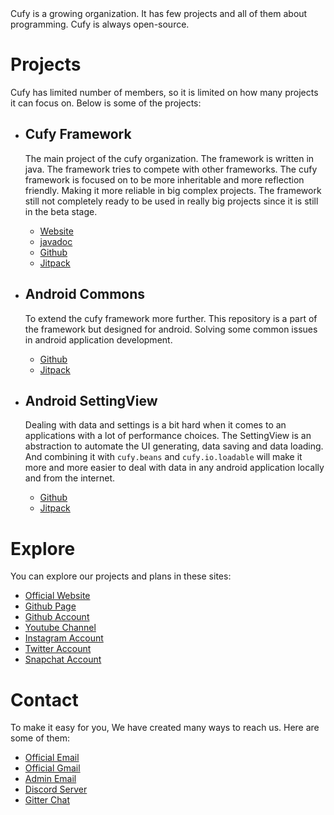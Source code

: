 <html lang="en">
    <head>
        <title>Cufy</title>
        <script>
            window.onload = function() {
              let link = top.document.createElement("link");
              link.type = "image/*";
              link.rel = "icon";
              link.href = "cufy.png";
              top.document.getElementsByTagName("head")[0].appendChild(link);
            };
        </script>
    </head>
</html> 
Cufy is a growing organization. It has few projects and all of them
about programming. Cufy is always open-source.

# Projects
Cufy has limited number of members, so it is limited on how many projects
it can focus on. Below is some of the projects:

-   ## Cufy Framework
    The main project of the cufy organization. The framework is written in java.
    The framework tries to compete with other frameworks. The cufy framework is
    focused on to be more inheritable and more reflection friendly. Making it 
    more reliable in big complex projects. The framework still not completely
    ready to be used in really big projects since it is still in the beta stage. 
    -   [Website](https://framework.cufy.org)
    -   [javadoc](https://framework.cufy.org/docs)
    -   [Github](https://github.com/cufyorg/framework)
    -   [Jitpack](https://jitpack.io/#org.cufy/framework)

-   ## Android Commons
    To extend the cufy framework more further. This repository is a part of the
    framework but designed for android. Solving some common issues in android
    application development.
    -   [Github](https://github.com/cufyorg/android-commons)
    -   [Jitpack](https://jitpack.io/#org.cufy/android-commons)

-   ## Android SettingView
    Dealing with data and settings is a bit hard when it comes to an applications
    with a lot of performance choices. The SettingView is an abstraction to
    automate the UI generating, data saving and data loading. And combining
    it with `cufy.beans` and `cufy.io.loadable` will make it more and more easier
    to deal with data in any android application locally and from the internet.
    -   [Github](https://github.com/cufyorg/android-settingview)
    -   [Jitpack](https://jitpack.io/#org.cufy/android-settingview)
    
# Explore
You can explore our projects and plans in these sites:
-   [Official Website](https://cufy.org)
-   [Github Page](https://cufyorg.github.io)
-   [Github Account](https://github.com/cufyorg)
-   [Youtube Channel](https://www.youtube.com/channel/UCQrEzyMcfnvfNG6irFRBePg)
-   [Instagram Account](https://instagram.com/cufyorg)
-   [Twitter Account](https://twitter.com/cufyorg)
-   [Snapchat Account](https://snapchat.com/add/cufyorg)

# Contact
To make it easy for you, We have created many ways to reach us. Here are some of them:
-   [Official Email](support@cufy.org)
-   [Official Gmail](cufyorg@gmail.org)
-   [Admin Email](admin@cufy.org)
-   [Discord Server](https://discord.gg/ASAGGy7)
-   [Gitter Chat](https://gitter.im/cufyorg/community)

